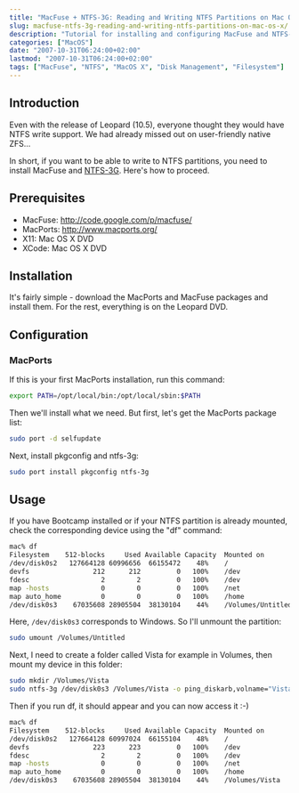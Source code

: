 ```yaml
---
title: "MacFuse + NTFS-3G: Reading and Writing NTFS Partitions on Mac OS X"
slug: macfuse-ntfs-3g-reading-and-writing-ntfs-partitions-on-mac-os-x/
description: "Tutorial for installing and configuring MacFuse and NTFS-3G to enable read and write access to NTFS partitions on Mac OS X"
categories: ["MacOS"]
date: "2007-10-31T06:24:00+02:00" 
lastmod: "2007-10-31T06:24:00+02:00"
tags: ["MacFuse", "NTFS", "MacOS X", "Disk Management", "Filesystem"]
---
```


## Introduction

Even with the release of Leopard (10.5), everyone thought they would have NTFS write support. We had already missed out on user-friendly native ZFS...

In short, if you want to be able to write to NTFS partitions, you need to install MacFuse and [NTFS-3G](https://www.ntfs-3g.org/). Here's how to proceed.

## Prerequisites

* MacFuse: http://code.google.com/p/macfuse/
* MacPorts: http://www.macports.org/
* X11: Mac OS X DVD
* XCode: Mac OS X DVD

## Installation

It's fairly simple - download the MacPorts and MacFuse packages and install them. For the rest, everything is on the Leopard DVD.

## Configuration

### MacPorts

If this is your first MacPorts installation, run this command:

```bash
export PATH=/opt/local/bin:/opt/local/sbin:$PATH
```

Then we'll install what we need. But first, let's get the MacPorts package list:

```bash
sudo port -d selfupdate
```

Next, install pkgconfig and ntfs-3g:

```bash
sudo port install pkgconfig ntfs-3g
```

## Usage

If you have Bootcamp installed or if your NTFS partition is already mounted, check the corresponding device using the "df" command:

```bash
mac% df
Filesystem    512-blocks     Used Available Capacity  Mounted on
/dev/disk0s2   127664128 60996656  66155472    48%    /
devfs                212      212         0   100%    /dev
fdesc                  2        2         0   100%    /dev
map -hosts             0        0         0   100%    /net
map auto_home          0        0         0   100%    /home
/dev/disk0s3    67035608 28905504  38130104    44%    /Volumes/Untitled
```

Here, `/dev/disk0s3` corresponds to Windows. So I'll unmount the partition:

```bash
sudo umount /Volumes/Untitled
```

Next, I need to create a folder called Vista for example in Volumes, then mount my device in this folder:

```bash
sudo mkdir /Volumes/Vista
sudo ntfs-3g /dev/disk0s3 /Volumes/Vista -o ping_diskarb,volname="Vista"
```

Then if you run df, it should appear and you can now access it :-)

```bash
mac% df
Filesystem    512-blocks     Used Available Capacity  Mounted on
/dev/disk0s2   127664128 60997024  66155104    48%    /
devfs                223      223         0   100%    /dev
fdesc                  2        2         0   100%    /dev
map -hosts             0        0         0   100%    /net
map auto_home          0        0         0   100%    /home
/dev/disk0s3    67035608 28905504  38130104    44%    /Volumes/Vista
```
